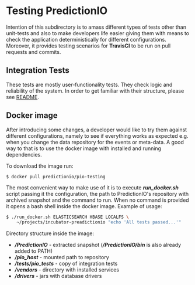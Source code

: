 <!--
Licensed to the Apache Software Foundation (ASF) under one or more
contributor license agreements.  See the NOTICE file distributed with
this work for additional information regarding copyright ownership.
The ASF licenses this file to You under the Apache License, Version 2.0
(the "License"); you may not use this file except in compliance with
the License.  You may obtain a copy of the License at

    http://www.apache.org/licenses/LICENSE-2.0

Unless required by applicable law or agreed to in writing, software
distributed under the License is distributed on an "AS IS" BASIS,
WITHOUT WARRANTIES OR CONDITIONS OF ANY KIND, either express or implied.
See the License for the specific language governing permissions and
limitations under the License.
-->

# Testing PredictionIO

Intention of this subdirectory is to amass different types of tests other than unit-tests and also to make developers life easier giving them with means to check the application deterministically for different configurations.
Moreover, it provides testing scenarios for **TravisCI** to be run on pull requests and commits.


## Integration Tests
These tests are mostly user-functionality tests. They check logic and reliability of the system.
In order to get familiar with their structure, please see [README](pio_tests/README.md).

## Docker image
After introducing some changes, a developer would like to try them against different configurations, namely to see if everything works as expected e.g. when you change the data repository for the events or meta-data.
A good way to that is to use the docker image with installed and running dependencies.

To download the image run:
```
$ docker pull predictionio/pio-testing
```

The most convenient way to make use of it is to execute ***run_docker.sh*** script passing it the configuration, the path to PredictionIO's repository with archived snapshot and the command to run. When no command is provided it opens a bash shell inside the docker image. Example of usage:
```sh
$ ./run_docker.sh ELASTICSEARCH HBASE LOCALFS \
    ~/projects/incubator-preadictionio "echo 'All tests passed...'"
```

Directory structure inside the image:
* ***/PredictionIO*** - extracted snapshot (***/PredictionIO/bin*** is also already added to PATH)
* ***/pio_host*** - mounted path to repository
* ***/tests/pio_tests*** - copy of integration tests
* ***/vendors*** - directory with installed services
* ***/drivers*** - jars with database drivers
